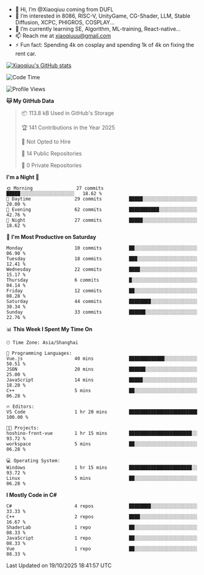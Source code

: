 - 👋 Hi, I’m @Xiaoqiuu coming from DUFL
- 👀 I’m interested in 8086, RISC-V, UnityGame, CG-Shader, LLM, Stable Diffusion, XCPC, PHIGROS, COSPLAY...
- 🌱 I’m currently learning SE, Algorithm, ML-training, React-native...
- 📫 Reach me at xiaoqiuuu@gmail.com
- ⚡ Fun fact: Spending 4k on cosplay and spending 1k of 4k on fixing the rent car.

<!---
Xiaoqiuu/Xiaoqiuu is a ✨ special ✨ repository because its `README.md` (this file) appears on your GitHub profile.
You can click the Preview link to take a look at your changes.
--->

[![Xiaoqiuu's GitHub stats](https://github-readme-stats.vercel.app/api?username=Xiaoqiuu)](https://github.com/anuraghazra/github-readme-stats)


<!--START_SECTION:waka-->
![Code Time](http://img.shields.io/badge/Code%20Time-141%20hrs%2034%20mins-blue)

![Profile Views](http://img.shields.io/badge/Profile%20Views-0-blue)

**🐱 My GitHub Data** 

> 📦 113.8 kB Used in GitHub's Storage 
 > 
> 🏆 141 Contributions in the Year 2025
 > 
> 🚫 Not Opted to Hire
 > 
> 📜 14 Public Repositories 
 > 
> 🔑 0 Private Repositories 
 > 
**I'm a Night 🦉** 

```text
🌞 Morning                27 commits          █████░░░░░░░░░░░░░░░░░░░░   18.62 % 
🌆 Daytime                29 commits          █████░░░░░░░░░░░░░░░░░░░░   20.00 % 
🌃 Evening                62 commits          ███████████░░░░░░░░░░░░░░   42.76 % 
🌙 Night                  27 commits          █████░░░░░░░░░░░░░░░░░░░░   18.62 % 
```
📅 **I'm Most Productive on Saturday** 

```text
Monday                   10 commits          ██░░░░░░░░░░░░░░░░░░░░░░░   06.90 % 
Tuesday                  18 commits          ███░░░░░░░░░░░░░░░░░░░░░░   12.41 % 
Wednesday                22 commits          ████░░░░░░░░░░░░░░░░░░░░░   15.17 % 
Thursday                 6 commits           █░░░░░░░░░░░░░░░░░░░░░░░░   04.14 % 
Friday                   12 commits          ██░░░░░░░░░░░░░░░░░░░░░░░   08.28 % 
Saturday                 44 commits          ████████░░░░░░░░░░░░░░░░░   30.34 % 
Sunday                   33 commits          ██████░░░░░░░░░░░░░░░░░░░   22.76 % 
```


📊 **This Week I Spent My Time On** 

```text
🕑︎ Time Zone: Asia/Shanghai

💬 Programming Languages: 
Vue.js                   40 mins             █████████████░░░░░░░░░░░░   50.51 % 
JSON                     20 mins             ██████░░░░░░░░░░░░░░░░░░░   25.00 % 
JavaScript               14 mins             █████░░░░░░░░░░░░░░░░░░░░   18.20 % 
C++                      5 mins              ██░░░░░░░░░░░░░░░░░░░░░░░   06.28 % 

🔥 Editors: 
VS Code                  1 hr 20 mins        █████████████████████████   100.00 % 

🐱‍💻 Projects: 
hoshino-front-vue        1 hr 15 mins        ███████████████████████░░   93.72 % 
workspace                5 mins              ██░░░░░░░░░░░░░░░░░░░░░░░   06.28 % 

💻 Operating System: 
Windows                  1 hr 15 mins        ███████████████████████░░   93.72 % 
Linux                    5 mins              ██░░░░░░░░░░░░░░░░░░░░░░░   06.28 % 
```

**I Mostly Code in C#** 

```text
C#                       4 repos             ████████░░░░░░░░░░░░░░░░░   33.33 % 
C++                      2 repos             ████░░░░░░░░░░░░░░░░░░░░░   16.67 % 
ShaderLab                1 repo              ██░░░░░░░░░░░░░░░░░░░░░░░   08.33 % 
JavaScript               1 repo              ██░░░░░░░░░░░░░░░░░░░░░░░   08.33 % 
Vue                      1 repo              ██░░░░░░░░░░░░░░░░░░░░░░░   08.33 % 
```




 Last Updated on 19/10/2025 18:41:57 UTC
<!--END_SECTION:waka-->
